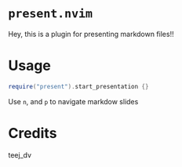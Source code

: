 # `present.nvim`

Hey, this is a plugin for presenting markdown files!!

# Usage

```lua
require("present").start_presentation {}
```

Use `n`, and `p` to navigate markdow slides

# Credits

teej_dv
